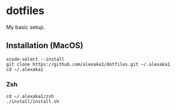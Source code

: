 # dotfiles

My basic setup.

## Installation (MacOS)

```shell
xcode-select --install
git clone https://github.com/alexaka1/dotfiles.git ~/.alexaka1
cd ~/.alexaka1
```
### Zsh
```shell
cd ~/.alexaka1/zsh
./install/install.sh
```
